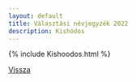 ```yaml
---
layout: default
title: Választási névjegyzék 2022
description: Kishódos
---
```


{% include Kishoodos.html %}

[Vissza](./)